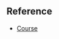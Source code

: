 ## Reference

- [Course](https://www.apollographql.com/tutorials/lift-off-part1/01-feature-overview-and-setup)
